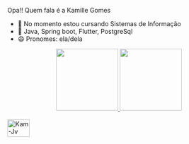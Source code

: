 Opa!! Quem fala é a Kamille Gomes

- 🔭 No momento estou cursando Sistemas de Informação
- 🌱 Java, Spring boot, Flutter, PostgreSql
- 😄 Pronomes: ela/dela

<div align="center">
  <a href="https://github.com/kamillegb03">
   <img height="140px" src="https://github-readme-stats.vercel.app/api?username=kamillegb03&anuraghazra&theme=dark&show_icons=true&bg_color=DEG,141e30,243b55&border_color=fafdfe&icon_color=6fbbd3&text_color=fafdfe" style="max-width: 100%;">
  <img height="140px" src="https://github-readme-stats.vercel.app/api/top-langs/?username=kamillegb03&layout=compact&langs_count=7&theme=github_dark&border_color=fafdfe&text_color=fafdfe&bg_color=DEG,243b55,141e30&title_color=fafdfe" style="max-width: 100%;">

</div>
  
<div style="display: inline_block"><br>
  <img align="center" alt="Kam-Jv" height="40" width="50" src="https://cdn.jsdelivr.net/gh/devicons/devicon/icons/java/java-original-wordmark.svg">
</div>
